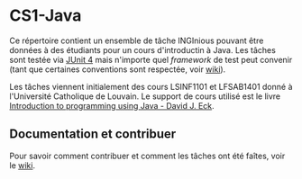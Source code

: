# CS1-Java

Ce répertoire contient un ensemble de tâche INGInious pouvant être données à des étudiants pour un cours d'introductin à Java. Les tâches sont testée via [JUnit 4](http://junit.org/junit4/) mais n'importe quel *framework* de test peut convenir (tant que certaines conventions sont respectée, voir [wiki](https://github.com/UCL-INGI/CS1-Java/wiki)).

Les tâches viennent initialement des cours LSINF1101 et LFSAB1401 donné à l'Université Catholique de Louvain. Le support de cours utilisé est le livre [Introduction to programming using Java - David J. Eck](http://math.hws.edu/javanotes/index.html).

## Documentation et contribuer

Pour savoir comment contribuer et comment les tâches ont été faîtes, voir le [wiki](https://github.com/UCL-INGI/CS1-Java/wiki).
